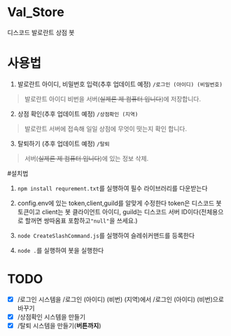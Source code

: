 # Val_Store
디스코드 발로란트 상점 봇

# 사용법

1. 발로란트 아이디, 비밀번호 입력(추후 업데이트 예정)
```/로그인 (아이디) (비밀번호)```
> 발로란트 아이디 비번을 서버(~~실제론 제 컴퓨터 입니다~~)에 저장합니다.

2. 상점 확인(추후 업데이트 예정)
```/상점확인 (지역)```
> 발로란트 서버에 접속해 일일 상점에 무엇이 떳는지 확인 합니다.

3. 탈퇴하기 (추후 업데이트 예정)
```/탈퇴```
> 서버(~~실제론 제 컴퓨터 입니다~~)에 있는 정보 삭제.

#설치법

1. ```npm install requrement.txt```를 실행하여 필수 라이브러리를 다운받는다

2. config.env에 있는 token,client,guild를 알맞게 수정한다 token은 디스코드 봇 토큰이고 client는 봇 클라이언트 아이디, guild는 디스코드 서버 ID이다(전체용으로 할꺼면 쌍따옴표 포함하고`"null"`을 쓰세요.)

3. `node CreateSlashCommand.js`를 실행하여 슬레쉬커맨드를 등록한다
4. `node .`를 실행하여 봇을 실행한다
# TODO
- [x] /로그인 시스템을 /로그인 (아이디) (비번) (지역)에서 /로그인 (아이디) (비번)으로 바꾸기
- [x] /상점확인 시스템을 만들기
- [x] /탈퇴 시스템을 만들기(**버튼까지**)
